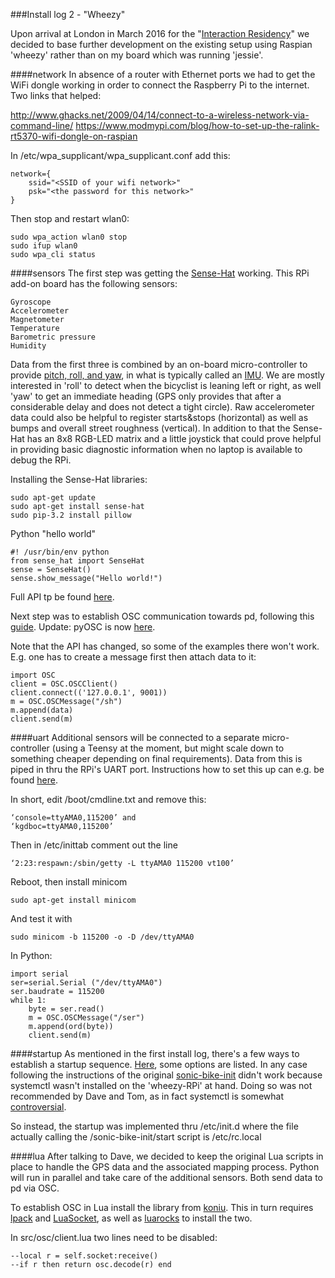 ###Install log 2 - "Wheezy"

Upon arrival at London in March 2016 for the "[Interaction Residency](http://sonicbikes.net/2016/03/10/interaction-residency-with-sukandar-kartadinata-march/)" we decided to base further development on the existing setup using Raspian 'wheezy' rather than on my board which was running 'jessie'. 

####network
In absence of a router with Ethernet ports we had to get the WiFi dongle working in order to connect the Raspberry Pi to the internet. Two links that helped:

http://www.ghacks.net/2009/04/14/connect-to-a-wireless-network-via-command-line/
https://www.modmypi.com/blog/how-to-set-up-the-ralink-rt5370-wifi-dongle-on-raspian

In /etc/wpa_supplicant/wpa_supplicant.conf add this:
	
	network={
		ssid="<SSID of your wifi network>"
		psk="<the password for this network>"
	}
	
Then stop and restart wlan0:

	sudo wpa_action wlan0 stop
	sudo ifup wlan0
	sudo wpa_cli status

####sensors
The first step was getting the [Sense-Hat](https://www.raspberrypi.org/products/sense-hat/) working. This RPi add-on board has the following sensors:

	Gyroscope
	Accelerometer
	Magnetometer
	Temperature
	Barometric pressure
	Humidity
	
Data from the first three is combined by an on-board micro-controller to provide [pitch, roll, and yaw](https://en.wikipedia.org/wiki/Aircraft_principal_axes), in what is typically called an [IMU](https://en.wikipedia.org/wiki/Inertial_measurement_unit). We are mostly interested in 'roll' to detect when the bicyclist is leaning left or right, as well 'yaw' to get an immediate heading (GPS only provides that after a considerable delay and does not detect a tight circle). Raw accelerometer data could also be helpful to register starts&stops (horizontal) as well as bumps and overall street roughness (vertical). In addition to that the Sense-Hat has an 8x8 RGB-LED matrix and a little joystick that could prove helpful in providing basic diagnostic information when no laptop is available to debug the RPi.

Installing the Sense-Hat libraries:

	sudo apt-get update
	sudo apt-get install sense-hat
	sudo pip-3.2 install pillow

Python "hello world"

	#! /usr/bin/env python
	from sense_hat import SenseHat
	sense = SenseHat()
	sense.show_message("Hello world!")

Full API tp be found [here](http://pythonhosted.org/sense-hat/api/).

Next step was to establish OSC communication towards pd, following this [guide](https://github.com/alx-s/RPi_tutorials/tree/master/OSC_python-pd). Update: pyOSC is now [here](https://pypi.python.org/pypi/pyOSC).

Note that the API has changed, so some of the examples there won't work. E.g. one has to create a message first then attach data to it:

	import OSC
	client = OSC.OSCClient()
	client.connect(('127.0.0.1', 9001))
	m = OSC.OSCMessage("/sh")
	m.append(data)
	client.send(m)

####uart
Additional sensors will be connected to a separate micro-controller (using a Teensy at the moment, but might scale down to something cheaper depending on final requirements). Data from this is piped in thru the RPi's UART port. Instructions how to set this up can e.g. be found [here](https://electrosome.com/uart-raspberry-pi-python/). 

In short, edit /boot/cmdline.txt and remove this:

	‘console=ttyAMA0,115200’ and 
	‘kgdboc=ttyAMA0,115200’

Then in /etc/inittab comment out the line

	‘2:23:respawn:/sbin/getty -L ttyAMA0 115200 vt100’

Reboot, then install minicom

	sudo apt-get install minicom

And test it with

	sudo minicom -b 115200 -o -D /dev/ttyAMA0

In Python:

	import serial
	ser=serial.Serial ("/dev/ttyAMA0")
	ser.baudrate = 115200
	while 1:
		byte = ser.read()
		m = OSC.OSCMessage("/ser")
		m.append(ord(byte))
		client.send(m)

####startup
As mentioned in the first install log, there's a few ways to establish a startup sequence. [Here](http://raspberrywebserver.com/serveradmin/run-a-script-on-start-up.html), some options are listed. In any case following the instructions of the original [sonic-bike-init](https://github.com/sonicbikes/sonic-bike-init/blob/master/README.md) didn't work because systemctl wasn't installed on the 'wheezy-RPi' at hand. Doing so was not recommended by Dave and Tom, as in fact systemctl is somewhat [controversial](http://www.pcworld.com/article/2841873/meet-systemd-the-controversial-project-taking-over-a-linux-distro-near-you.html).

So instead, the startup was implemented thru /etc/init.d where the file actually calling the /sonic-bike-init/start script is /etc/rc.local

####lua
After talking to Dave, we decided to keep the original Lua scripts in place to handle the GPS data and the associated mapping process. Python will run in parallel and take care of the additional sensors. Both send data to pd via OSC. 

To establish OSC in Lua install the library from [koniu](https://github.com/koniu/luaosc). This in turn requires [lpack](http://lua-users.org/wiki/LuaPack) and [LuaSocket](http://www.tecgraf.puc-rio.br/~diego/professional/luasocket/), as well as [luarocks](https://luarocks.org/#quick-start) to install the two.

In src/osc/client.lua two lines need to be disabled:

	--local r = self.socket:receive()
	--if r then return osc.decode(r) end

